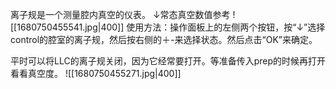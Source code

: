 离子规是一个测量腔内真空的仪表。
↓常态真空数值参考
![[1680750455541.jpg|400]]
使用方法：操作面板上的左侧两个按钮，按“↓”选择control的腔室的离子规，然后按右侧的＋-来选择状态。然后点击“OK”来确定。


平时可以将LLC的离子规关闭，因为它经常要打开。等准备传入prep的时候再打开看看真空度。
![[1680750455271.jpg|400]]